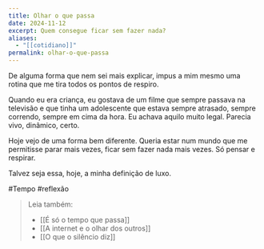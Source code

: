 ```yaml
---
title: Olhar o que passa
date: 2024-11-12
excerpt: Quem consegue ficar sem fazer nada?
aliases:
  - "[[cotidiano]]"
permalink: olhar-o-que-passa
---
```

De alguma forma que nem sei mais explicar, impus a mim mesmo uma rotina que me tira todos os pontos de respiro.

Quando eu era criança, eu gostava de um filme que sempre passava na televisão e que tinha um adolescente que estava sempre atrasado, sempre correndo, sempre em cima da hora. Eu achava aquilo muito legal. Parecia vivo, dinâmico, certo.

Hoje vejo de uma forma bem diferente. Queria estar num mundo que me permitisse parar mais vezes, ficar sem fazer nada mais vezes. Só pensar e respirar.

Talvez seja essa, hoje, a minha definição de luxo.

#Tempo #reflexão 

> Leia também:
> - [[É só o tempo que passa]]
> - [[A internet e o olhar dos outros]]
> - [[O que o silêncio diz]]